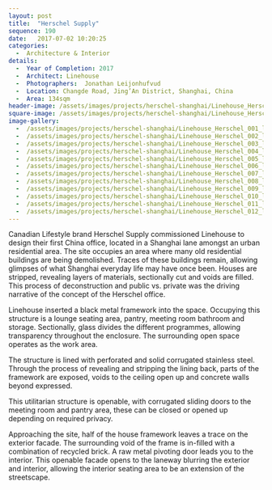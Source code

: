 ```yaml
---
layout: post
title:  "Herschel Supply"
sequence: 190
date:   2017-07-02 10:20:25
categories:
  -  Architecture & Interior
details:
  -  Year of Completion: 2017
  -  Architect: Linehouse
  -  Photographers:  Jonathan Leijonhufvud
  -  Location: Changde Road, Jing’An District, Shanghai, China
  -  Area: 134sqm
header-image: /assets/images/projects/herschel-shanghai/Linehouse_Herschel_007_lo.jpg
square-image: /assets/images/projects/herschel-shanghai/Linehouse_Herschel_square.jpg
image-gallery:
  -  /assets/images/projects/herschel-shanghai/Linehouse_Herschel_001_lo.jpg
  -  /assets/images/projects/herschel-shanghai/Linehouse_Herschel_002_lo.jpg
  -  /assets/images/projects/herschel-shanghai/Linehouse_Herschel_003_lo.jpg
  -  /assets/images/projects/herschel-shanghai/Linehouse_Herschel_004_lo.jpg
  -  /assets/images/projects/herschel-shanghai/Linehouse_Herschel_005_lo.jpg
  -  /assets/images/projects/herschel-shanghai/Linehouse_Herschel_006_lo.jpg
  -  /assets/images/projects/herschel-shanghai/Linehouse_Herschel_007_lo.jpg
  -  /assets/images/projects/herschel-shanghai/Linehouse_Herschel_008_lo.jpg
  -  /assets/images/projects/herschel-shanghai/Linehouse_Herschel_009_lo.jpg
  -  /assets/images/projects/herschel-shanghai/Linehouse_Herschel_010_lo.jpg
  -  /assets/images/projects/herschel-shanghai/Linehouse_Herschel_011_lo.jpg
  -  /assets/images/projects/herschel-shanghai/Linehouse_Herschel_012_lo.jpg
---
```

Canadian Lifestyle brand Herschel Supply commissioned Linehouse to design their first China office, located in a Shanghai lane amongst an urban residential area. The site occupies an area where many old residential buildings are being demolished. Traces of these buildings remain, allowing glimpses of what Shanghai everyday life may have once been. Houses are stripped, revealing layers of materials, sectionally cut and voids are filled. This process of deconstruction and public vs. private was the driving narrative of the concept of the Herschel office.

Linehouse inserted a black metal framework into the space. Occupying this structure is a lounge seating area, pantry, meeting room bathroom and storage. Sectionally, glass divides the different programmes, allowing transparency throughout the enclosure. The surrounding open space operates as the work area.

The structure is lined with perforated and solid corrugated stainless steel. Through the process of revealing and stripping the lining back, parts of the framework are exposed, voids to the ceiling open up and concrete walls beyond expressed.

This utilitarian structure is openable, with corrugated sliding doors to the meeting room and pantry area, these can be closed or opened up depending on required privacy.

Approaching the site, half of the house framework leaves a trace on the exterior facade. The surrounding void of the frame is in-filled with a combination of recycled brick. A raw metal pivoting door leads you to the interior. This openable facade opens to the laneway blurring the exterior and interior, allowing the interior seating area to be an extension of the streetscape.
